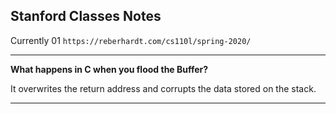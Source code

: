 ## Stanford Classes Notes

Currently 01
`https://reberhardt.com/cs110l/spring-2020/`

---

**What happens in C when you flood the Buffer?**

It overwrites the return address and corrupts the data stored on the stack.

---
